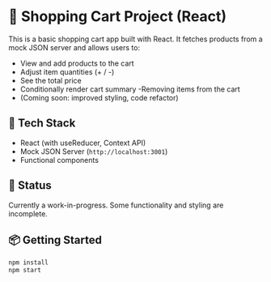 # 🛒 Shopping Cart Project (React)

This is a basic shopping cart app built with React. It fetches products from a mock JSON server and allows users to:

- View and add products to the cart
- Adjust item quantities (+ / -)
- See the total price
- Conditionally render cart summary
  -Removing items from the cart
- (Coming soon: improved styling, code refactor)

## 🧪 Tech Stack

- React (with useReducer, Context API)
- Mock JSON Server (`http://localhost:3001`)
- Functional components

## 🚧 Status

Currently a work-in-progress. Some functionality and styling are incomplete.

## 📦 Getting Started

```bash
npm install
npm start
```
